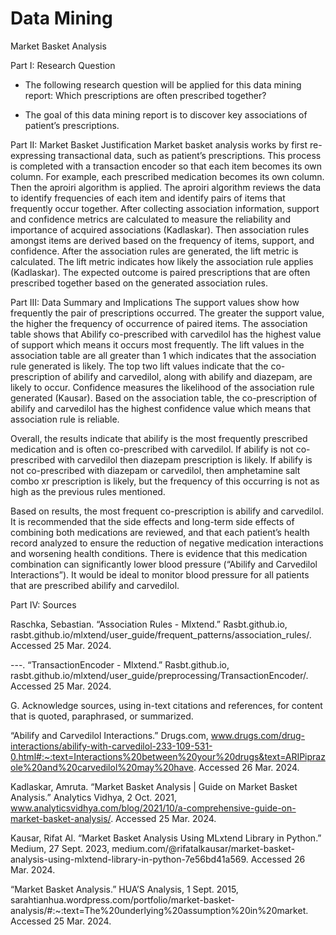 # Data Mining
Market Basket Analysis

Part I: Research Question
- The following research question will be applied for this data mining report: Which prescriptions are often prescribed together?
  
- The goal of this data mining report is to discover key associations of patient’s prescriptions. 
 
Part II: Market Basket Justification
Market basket analysis works by first re-expressing transactional data, such as patient’s prescriptions. This process is completed with a transaction encoder so that each item becomes its own column. For example, each prescribed medication becomes its own column. Then the aproiri algorithm is applied. The aproiri algorithm reviews the data to identify frequencies of each item and identify pairs of items that frequently occur together. After collecting association information, support and confidence metrics are calculated to measure the reliability and importance of acquired associations (Kadlaskar). Then association rules amongst items are derived based on the frequency of items, support, and confidence. After the association rules are generated, the lift metric is calculated. The lift metric indicates how likely the association rule applies (Kadlaskar). The expected outcome is paired prescriptions that are often prescribed together based on the generated association rules. 

Part III: Data Summary and Implications
 The support values show how frequently the pair of prescriptions occurred. The greater the support value, the higher the frequency of occurrence of paired items. The association table shows that Abilify co-prescribed with carvedilol has the highest value of support which means it occurs most frequently. The lift values in the association table are all greater than 1 which indicates that the association rule generated is likely. The top two lift values indicate that the co-prescription of abilify and carvedilol, along with abilify and diazepam, are likely to occur. Confidence measures the likelihood of the association rule generated (Kausar). Based on the association table, the co-prescription of abilify and carvedilol has the highest confidence value which means that association rule is reliable.

Overall, the results indicate that abilify is the most frequently prescribed medication and is often co-prescribed with carvedilol. If abilify is not co-prescribed with carvedilol then diazepam prescription is likely. If abilify is not co-prescribed with diazepam or carvedilol, then amphetamine salt combo xr prescription is likely, but the frequency of this occurring is not as high as the previous rules mentioned. 


Based on results, the most frequent co-prescription is abilify and carvedilol. It is recommended that the side effects and long-term side effects of combining both medications are reviewed, and that each patient’s health record analyzed to ensure the reduction of negative medication interactions and worsening health conditions.  There is evidence that this medication combination can significantly lower blood pressure (“Abilify and Carvedilol Interactions”). It would be ideal to monitor blood pressure for all patients that are prescribed abilify and carvedilol. 


Part IV: Sources

Raschka, Sebastian. “Association Rules - Mlxtend.” Rasbt.github.io, rasbt.github.io/mlxtend/user_guide/frequent_patterns/association_rules/. Accessed 25 Mar. 2024.

---. “TransactionEncoder - Mlxtend.” Rasbt.github.io, rasbt.github.io/mlxtend/user_guide/preprocessing/TransactionEncoder/. Accessed 25 Mar. 2024.
 
G.  Acknowledge sources, using in-text citations and references, for content that is quoted, paraphrased, or summarized.

“Abilify and Carvedilol Interactions.” Drugs.com, www.drugs.com/drug-interactions/abilify-with-carvedilol-233-109-531-0.html#:~:text=Interactions%20between%20your%20drugs&text=ARIPiprazole%20and%20carvedilol%20may%20have. Accessed 26 Mar. 2024.

Kadlaskar, Amruta. “Market Basket Analysis | Guide on Market Basket Analysis.” Analytics Vidhya, 2 Oct. 2021, www.analyticsvidhya.com/blog/2021/10/a-comprehensive-guide-on-market-basket-analysis/. Accessed 25 Mar. 2024.

Kausar, Rifat Al. “Market Basket Analysis Using MLxtend Library in Python.” Medium, 27 Sept. 2023, medium.com/@rifatalkausar/market-basket-analysis-using-mlxtend-library-in-python-7e56bd41a569. Accessed 26 Mar. 2024.

“Market Basket Analysis.” HUA’S Analysis, 1 Sept. 2015, sarahtianhua.wordpress.com/portfolio/market-basket-analysis/#:~:text=The%20underlying%20assumption%20in%20market. Accessed 25 Mar. 2024.



